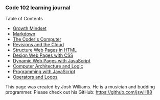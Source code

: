 ### Code 102 learning journal

Table of Contents  
* [Growth Mindset](./learning-journal/growth-mindset.md)
* [Markdown](./learning-journal/learning-markdown.md)
* [The Coder's Computer](./learning-journal/the-coders-computer.md)
* [Revisions and the Cloud](./learning-journal/revisions-and-the-cloud.md)
* [Structure Web Pages in HTML](./learning-journal/structure-pages-html.md)
* [Design Web Pages with CSS](./learning-journal/design-web-pages-with-css.md)
* [Dynamic Web Pages with JavaScript](./learning-journal/dynamic-web-pages-with-js.md)
* [Computer Architecture and Logic](./learning-journal/computer-arch-and-logic.md)
* [Programming with JavaScript](./learning-journal/programming-with-javascript.md)
* [Operators and Loops](./learning-journal/operators-and-loops.md)

This page was created by Josh Williams. He is a musician and budding programmer. Please check out his GitHub: <https://github.com/jswill88>